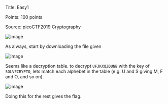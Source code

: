 Title: Easy1

Points: 100 points

Source: picoCTF2019 Cryptography

![image](https://user-images.githubusercontent.com/91729496/235213650-e0c5bb89-b8fa-4bde-83f9-f3311f194911.png)

As always, start by downloading the file given

![image](https://user-images.githubusercontent.com/91729496/235213870-4c8fa66b-469d-431f-8579-1596ed88c78d.png)

Seems like a decryption table. to decrypt `UFJKXQZQUNB` with the key of `SOLVECRYPTO`, lets match each alphebet in the table (e.g. U and S giving M, F and O, and so on).

![image](https://user-images.githubusercontent.com/91729496/235214379-53bf8c2f-30f4-4044-985d-e9000fcc9de3.png)

Doing this for the rest gives the flag.

